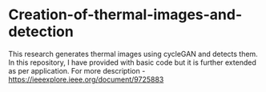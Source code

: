 # Creation-of-thermal-images-and-detection
This research generates thermal images using cycleGAN and detects them. In this repository, I have provided with basic code but it is further extended as per application. For more description - https://ieeexplore.ieee.org/document/9725883
